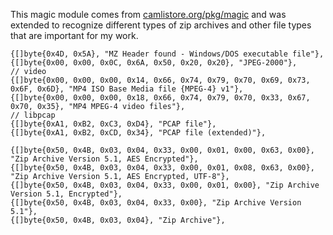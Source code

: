 This magic module comes from [camlistore.org/pkg/magic](https://camlistore.org/pkg/magic) and was extended to recognize different types of zip archives and other file types that are important for my work.

```
{[]byte{0x4D, 0x5A}, "MZ Header found - Windows/DOS executable file"},
{[]byte{0x00, 0x00, 0x0C, 0x6A, 0x50, 0x20, 0x20}, "JPEG-2000"},
// video
{[]byte{0x00, 0x00, 0x00, 0x14, 0x66, 0x74, 0x79, 0x70, 0x69, 0x73, 0x6F, 0x6D}, "MP4 ISO Base Media file {MPEG-4} v1"},
{[]byte{0x00, 0x00, 0x00, 0x18, 0x66, 0x74, 0x79, 0x70, 0x33, 0x67, 0x70, 0x35}, "MP4 MPEG-4 video files"},
// libpcap
{[]byte{0xA1, 0xB2, 0xC3, 0xD4}, "PCAP file"},
{[]byte{0xA1, 0xB2, 0xCD, 0x34}, "PCAP file (extended)"},

{[]byte{0x50, 0x4B, 0x03, 0x04, 0x33, 0x00, 0x01, 0x00, 0x63, 0x00}, "Zip Archive Version 5.1, AES Encrypted"},
{[]byte{0x50, 0x4B, 0x03, 0x04, 0x33, 0x00, 0x01, 0x08, 0x63, 0x00}, "Zip Archive Version 5.1, AES Encrypted, UTF-8"},
{[]byte{0x50, 0x4B, 0x03, 0x04, 0x33, 0x00, 0x01, 0x00}, "Zip Archive Version 5.1, Encrypted"},
{[]byte{0x50, 0x4B, 0x03, 0x04, 0x33, 0x00}, "Zip Archive Version 5.1"},
{[]byte{0x50, 0x4B, 0x03, 0x04}, "Zip Archive"},
```

